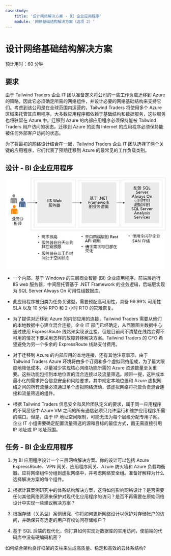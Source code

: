 ```yaml
---
casestudy:
    title: '设计网络解决方案 - BI 企业应用程序'
    module: '网络基础结构解决方案（选项 2）'
---
```

# 设计网络基础结构解决方案  

预计用时：60 分钟

## 要求

由于 Tailwind Traders 企业 IT 团队准备定义将公司的一些工作负载迁移到 Azure 的策略，因此它必须确定所需的网络组件，并设计必要的网络基础结构来支持它们。考虑到该公司是在全球范围内运营的，Tailwind Traders 将使用多个 Azure 区域来托管其应用程序。大多数应用程序都依赖于基础结构和数据服务，这些服务也将驻留在 Azure 中。迁移到 Azure 的内部应用程序必须保持能被 Tailwind Traders 用户访问的状态。迁移到 Azure 的面向 Internet 的应用程序必须保持能被任何外部客户访问的状态。 

为了将最初的网络设计结合在一起，Tailwind Traders 企业 IT 团队选择了两个关键的应用程序，它们代表了预期迁移到 Azure 的最常见的工作负载类别。  

## 设计 - BI 企业应用程序 

![BI 企业应用程序体系结构](media/compute.png)

-	一个内部、基于 Windows 的三层商业智能 (BI) 企业应用程序，前端层运行 IIS web 服务器，中间层托管基于 .NET Framework 的业务逻辑，后端层实现为 SQL Server Always On 可用性组数据库。 

-	此应用程序被归类为任务关键型，需要预配高可用性，具备 99.99% 可用性 SLA 以及 10 分钟 RPO 和 2 小时 RTO 的灾难恢复。

-	为了提供对迁移到 Azure 的内部应用的连接，Tailwind Traders 需要从他们的本地数据中心建立混合连接。企业 IT 部门已经确定，从西雅图主数据中心通过使用 ExpressRoute 线路来实现该连接，但是目前尚不清楚在线路变得不可用的情况下要采用怎样的故障转移解决方案。Tailwind Traders 的 CFO 希望避免为另一个多余的 ExpressRoute 线路支付费用。 

- 对于迁移到 Azure 的内部应用的本地连接，还有其他注意事项。由于 Tailwind Traders Azure 环境将由多个订阅和多个虚拟网络组成，为了最大限度地降低成本，尽量减少实现核心网络功能所需的 Azure 资源数量至关重要。这些功能包括到本地位置的混合连接以及流量筛选。顺带一提，这种成本最小化的需求符合信息安全和风险要求，其中规定本地位置和 Azure 虚拟网络之间的所有流量必须通过单个虚拟网络流动，该虚拟网络将托管负责混合连接和流量筛选的组件。 

-	根据 Tailwind Traders 信息安全和风险团队定义的要求，属于同一应用程序的不同层级中 Azure VM 之间的所有通信必须只允许运行和维护应用程序所需的端口。但是，由于 IP 地址空间限制，可能无法为每个层级分配专用子网。企业 IT 小组需要确定配置流量筛选的源和目标的最佳方式，而无需直接引用 IP 地址或 IP 地址范围。


## 任务 - BI 企业应用程序 

1. 为 BI 应用程序设计一个三层网络解决方案。你的设计可以包括 Azure ExpressRoute、VPN 网关、应用程序网关、Azure 防火墙和 Azure 负载均衡器。应将网络组件分组到虚拟网络中，并考虑网络安全组。准备好解释为什么选择解决方案的每个组件。 

2. 根据计算案例研究中的体系结构解决方案，这将如何影响网络设计？是否需要任何其他网络资源来保护对现代化应用程序的访问？是否不再需要在原始网络设计中实现一些建议解决方案？ 

3. 根据存储（关系型）案例研究，你将如何更新网络设计以保护对存储帐户的访问，并确保只有选定的用户有权访问存储帐户？

4. 基于 SQL 后端的现代化，你打算如何实现对数据库的实用访问，使前端的代码库中没有硬编码机密？

如何结合架构良好框架的支柱来生成高质量、稳定和高效的云体系结构?
